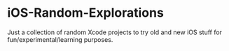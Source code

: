 # iOS-Random-Explorations

Just a collection of random Xcode projects to try old and new iOS stuff for fun/experimental/learning purposes.
